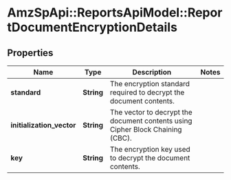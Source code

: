 # AmzSpApi::ReportsApiModel::ReportDocumentEncryptionDetails

## Properties
Name | Type | Description | Notes
------------ | ------------- | ------------- | -------------
**standard** | **String** | The encryption standard required to decrypt the document contents. | 
**initialization_vector** | **String** | The vector to decrypt the document contents using Cipher Block Chaining (CBC). | 
**key** | **String** | The encryption key used to decrypt the document contents. | 

